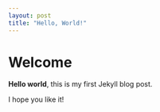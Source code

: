 ```yaml
---
layout: post
title: "Hello, World!"
---
```


# Welcome

**Hello world**, this is my first Jekyll blog post.

I hope you like it!

